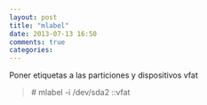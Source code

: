 ```yaml
---
layout: post
title: "mlabel"
date: 2013-07-13 16:50
comments: true
categories: 
---
```

Poner etiquetas a las particiones y dispositivos vfat

>\# mlabel -i /dev/sda2 ::vfat 

